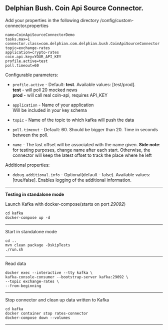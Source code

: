 Delphian Bush. Coin Api Source Connector.
-----------------
Add your properties in the following directory /config/custom-connector.properties

    name=CoinApiSourceConnectorDemo
    tasks.max=1
    connector.class=com.delphian.com.delphian.bush.CoinApiSourceConnector
    topic=exchange-rates
    application=crypto-rates
    coin.api.key=YOUR_API_KEY
    profile.active=test
    poll.timeout=60

Configurable parameters:
* `profile.active` - Default: **test**. Available values: [test/prod].  
  **test** - will poll 20 mocked news  
  **prod** - will call real coin-api, requires API_KEY

* `application` - Name of your application  
  Will be included in your key schema

* `topic` - Name of the topic to which kafka will push the data

* `poll.timeout` - Default: 60. Should be bigger than 20. Time in seconds between the poll.

* `name` - The last offset will be associated with the name given. **Side note**: for testing purposes, change name after each start.
  Otherwise, the connector will keep the latest offset to track the place where he left

Additional properties:
* `debug.additional.info` - Optional(default - false). Available values: [true/false].
  Enables logging of the additional information.


-----
**Testing in standalone mode**

Launch Kafka with docker-compose(starts on port *29092*)

    cd kafka
    docker-compose up -d
-----
Start in standalone mode

    cd ..
    mvn clean package -DskipTests
    ./run.sh

-----
Read data

    docker exec --interactive --tty kafka \
    kafka-console-consumer --bootstrap-server kafka:29092 \
    --topic exchange-rates \
    --from-beginning

-----

Stop connector and clean up data written to Kafka

    cd kafka
    docker container stop rates-connector
    docker-compose down --volumes
-----